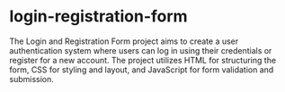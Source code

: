 # login-registration-form
The Login and Registration Form project aims to create a user authentication system where users can log in using their credentials or register for a new account. The project utilizes HTML for structuring the form, CSS for styling and layout, and JavaScript for form validation and submission.
